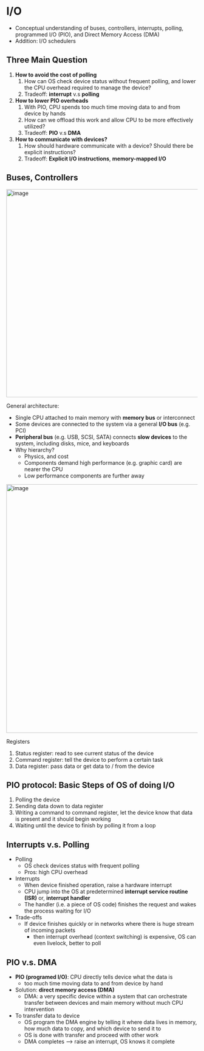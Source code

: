 # I/O 
- Conceptual understanding of buses, controllers, interrupts, polling, programmed I/O (PIO), and Direct Memory Access (DMA)
- Addition: I/O schedulers

## Three Main Question

1. **How to avoid the cost of polling** 
    1. How can OS check device status without frequent polling, and lower the CPU overhead required to manage the device? 
    2. Tradeoff: **interrupt** v.s **polling** 
2. **How to lower PIO overheads**
    1. With PIO, CPU spends too much time moving data to and from device by hands 
    2. How can we offload this work and allow CPU to be more effectively utilized? 
    3. Tradeoff: **PIO** v.s **DMA** 
3. **How to communicate with devices?**
    1. How should hardware communicate with a device? Should there be explicit instructions? 
    2. Tradeoff: **Explicit I/O instructions**, **memory-mapped I/O** 

## Buses, Controllers
<img width="548" alt="image" src="https://github.com/lynnliu030/os-prelim/assets/39693493/9dc3ecf4-1c8d-41bc-9d10-15b4b3af5627">


General architecture:

- Single CPU attached to main memory with **memory bus** or interconnect
- Some devices are connected to the system via a general **I/O bus** (e.g. PCI)
- **Peripheral bus** (e.g. USB, SCSI, SATA) connects **slow devices** to the system, including disks, mice, and keyboards
- Why hierarchy?
    - Physics, and cost
    - Components demand high performance (e.g. graphic card) are nearer the CPU
    - Low performance components are further away
      
<img width="655" alt="image" src="https://github.com/lynnliu030/os-prelim/assets/39693493/74aa75b1-9a62-4032-b6ab-d0b138e886a1">

Registers 
1. Status register: read to see current status of the device 
2. Command register: tell the device to perform a certain task
3. Data register: pass data or get data to / from the device 

## PIO protocol: Basic Steps of OS of doing I/O

1. Polling the device 
2. Sending data down to data register 
3. Writing a command to command register, let the device know that data is present and it should begin working
4. Waiting until the device to finish by polling it from a loop 

## Interrupts v.s. Polling

- Polling
    - OS check devices status with frequent polling
    - Pros: high CPU overhead
- Interrupts
    - When device finished operation, raise a hardware interrupt
    - CPU jump into the OS at predetermined **interrupt service routine (ISR)** or, **interrupt handler**
    - The handler (i.e. a piece of OS code) finishes the request and wakes the process waiting for I/O
- Trade-offs
    - If device finishes quickly or in networks where there is huge stream of incoming packets
        - then interrupt overhead (context switching) is expensive, OS can even livelock, better to poll

## PIO v.s. DMA

- **PIO (programed I/O)**: CPU directly tells device what the data is
    - too much time moving data to and from device by hand
- Solution: **direct memory access (DMA)**
    - DMA: a very specific device within a system that can orchestrate transfer between devices and main memory without much CPU intervention
- To transfer data to device
    - OS program the DMA engine by telling it where data lives in memory, how much data to copy, and which device to send it to
    - OS is done with transfer and proceed with other work
    - DMA completes —> raise an interrupt, OS knows it complete
